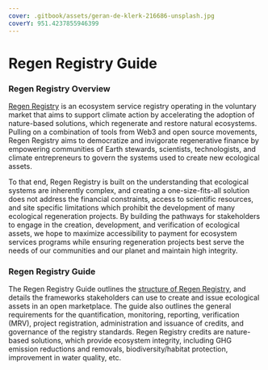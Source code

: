 ```yaml
---
cover: .gitbook/assets/geran-de-klerk-216686-unsplash.jpg
coverY: 951.4237855946399
---
```


# Regen Registry Guide

### Regen Registry Overview

[Regen Registry](https://registry.regen.network) is an ecosystem service registry operating in the voluntary market that aims to support climate action by accelerating the adoption of nature-based solutions, which regenerate and restore natural ecosystems. Pulling on a combination of tools from Web3 and open source movements, Regen Registry aims to democratize and invigorate regenerative finance by empowering communities of Earth stewards, scientists, technologists, and climate entrepreneurs to govern the systems used to create new ecological assets.

To that end, Regen Registry is built on the understanding that ecological systems are inherently complex, and creating a one-size-fits-all solution does not address the financial constraints, access to scientific resources, and site specific limitations which prohibit the development of many ecological regeneration projects. By building the pathways for stakeholders to engage in the creation, development, and verification of ecological assets, we hope to maximize accessibility to payment for ecosystem services programs while ensuring regeneration projects best serve the needs of our communities and our planet and maintain high integrity.

### Regen Registry Guide

The Regen Registry Guide outlines the [structure of Regen Registry](regen-registry-overview/structure.md), and details the frameworks stakeholders can use to create and issue ecological assets in an open marketplace. The guide also outlines the general requirements for the quantification, monitoring, reporting, verification (MRV), project registration, administration and issuance of credits, and governance of the registry standards. Regen Registry credits are nature-based solutions, which provide ecosystem integrity, including GHG emission reductions and removals, biodiversity/habitat protection, improvement in water quality, etc. &#x20;
